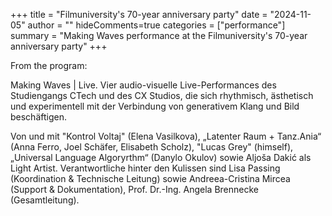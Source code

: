 +++
title = "Filmuniversity's 70-year anniversary party"
date = "2024-11-05"
author = ""
hideComments=true
categories = ["performance"]
summary = "Making Waves performance at the Filmuniversity's 70-year anniversary party"
+++

From the program:

Making Waves | Live. Vier audio-visuelle Live-Performances des
Studiengangs CTech und des CX Studios, die sich rhythmisch, ästhetisch
und experimentell mit der Verbindung von generativem Klang und Bild
beschäftigen.

Von und mit "Kontrol Voltaj" (Elena Vasilkova), „Latenter
Raum + Tanz.Ania“ (Anna Ferro, Joel Schäfer, Elisabeth Scholz), "Lucas
Grey" (himself), „Universal Language Algoryrthm“ (Danylo Okulov) sowie
Aljoša Dakić als Light Artist. Verantwortliche hinter den Kulissen sind Lisa
Passing (Koordination & Technische Leitung) sowie Andreea-Cristina
Mircea (Support & Dokumentation), Prof. Dr.-Ing. Angela Brennecke
(Gesamtleitung).
